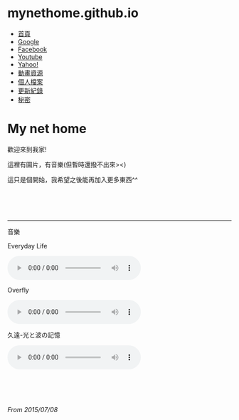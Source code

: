 # mynethome.github.io
<!doctype html>
<html>
<head>
  <title>My net home</title>
  <link rel="stylesheet" href="zero.css" type="text/css">
  <style>
  /*My.Computer.FileSystemReadAllRext("personal_file.txt")*/
  /*var a="C:\\personal_file.txt";"//*/
  /*<input href="personal_file.txt">*/
  </style>
</head>

<body>
<!-- 目錄 -->
<ul class="navbar">
  <li><a href="my_net_home.html">首頁</a>
  <li><a href="https://www.google.com.tw/?gws_rd=ssl">Google</a>
  <li><a href="https://www.facebook.com/">Facebook</a>
  <li><a href="https://www.youtube.com">Youtube</a>
  <li><a href="https://tw.yahoo.com/">Yahoo!</a>
  <li><a href="">動畫資源</a>
  <li><a href="personal_file.html">個人檔案</a>
  <li><a href="update_record.html">更新紀錄</a>
  <li><a href="" onmousemove="javascript:window.alert('就說是祕密了XDD');">秘密</a>
  <!-- <li><a href=""></a> -->
</ul>
<!-- 主要內容 -->
<h1>My net home</h1>
<p>歡迎來到我家!
<p>這裡有圖片，有音樂(但暫時還撥不出來><)
<p>這只是個開始，我希望之後能再加入更多東西^^
<br><br><br><br><br>
<hr>
<!-- 音樂 -->
<p>音樂
<p>Everyday Life
<p>
<audio src="Everyday Life.mp3" autoplay controls loop></audio>
<p>Overfly
<p>
<audio src="Overfly.mp3" autoplay controls loop></audio>
<p>久遠-光と波の記憶
<p>
<audio src="久遠-光と波の記憶.mp3" autoplay controls loop></audio>
<br><br><br><br><br>
<!-- 簽名和日期 -->
<address>From 2015/07/08</address>
</body>
</html>
